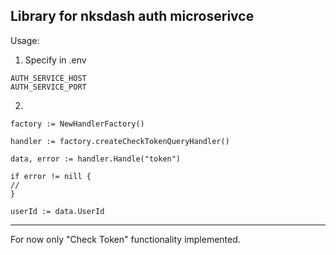 ## Library for nksdash auth microserivce

Usage:

1. Specify in .env
```
AUTH_SERVICE_HOST
AUTH_SERVICE_PORT
```

2. 
```
factory := NewHandlerFactory()

handler := factory.createCheckTokenQueryHandler()

data, error := handler.Handle("token")

if error != nill {
//
}

userId := data.UserId
```
___
For now only "Check Token" functionality implemented.

